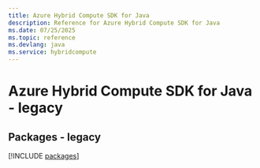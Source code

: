 ```yaml
---
title: Azure Hybrid Compute SDK for Java
description: Reference for Azure Hybrid Compute SDK for Java
ms.date: 07/25/2025
ms.topic: reference
ms.devlang: java
ms.service: hybridcompute
---
```

# Azure Hybrid Compute SDK for Java - legacy
## Packages - legacy
[!INCLUDE [packages](hybrid-compute-index.md)]